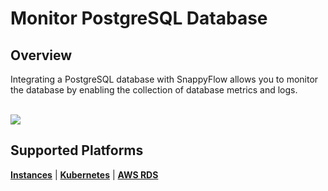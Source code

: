 # Monitor PostgreSQL Database

## Overview

Integrating a PostgreSQL database with SnappyFlow allows you to monitor the database by enabling the collection of database metrics and logs.

<br/>

<img src="/img/postgres/image-11.png" />





## Supported Platforms

[**Instances**](/sf-selfhosted-turbo/integrations/postgres/postgres_instances) | [**Kubernetes**](/sf-selfhosted-turbo/integrations/postgres/postgres_kubernetes) | [**AWS RDS**](/sf-selfhosted-turbo/integrations/postgres/postgres_sfpoller)

